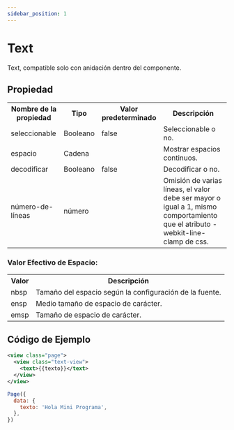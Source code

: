 ```yaml
---
sidebar_position: 1
---
```


# Text

Text, compatible solo con anidación dentro del componente.

## Propiedad

<table>
  <tr>
    <th>Nombre de la propiedad</th>
    <th>Tipo</th>
    <th>Valor predeterminado</th>
    <th>Descripción</th>
  </tr>
  <tr>
    <td>seleccionable</td>
    <td>Booleano</td>
    <td>false</td>
    <td>Seleccionable o no.</td>
  </tr>
  <tr>
    <td>espacio</td>
    <td>Cadena</td>
    <td></td>
    <td>Mostrar espacios continuos.</td>
  </tr>
  <tr>
    <td>decodificar</td>
    <td>Booleano</td>
    <td>false</td>
    <td>Decodificar o no.</td>
  </tr>
  <tr>
    <td>número-de-líneas</td>
    <td>número</td>
    <td></td>
    <td>Omisión de varias líneas, el valor debe ser mayor o igual a 1, mismo comportamiento que el atributo -webkit-line-clamp de css.</td>
  </tr>
</table>

### Valor Efectivo de Espacio:

<table>
  <tr>
    <th>Valor</th>
    <th>Descripción</th>
  </tr>
  <tr>
    <td>nbsp</td>
    <td>Tamaño del espacio según la configuración de la fuente.</td>
  </tr>
  <tr>
    <td>ensp</td>
    <td>Medio tamaño de espacio de carácter.</td>
  </tr>
  <tr>
    <td>emsp</td>
    <td>Tamaño de espacio de carácter.</td>
  </tr>
</table>

## Código de Ejemplo

```xml
<view class="page">
  <view class="text-view">
    <text>{{texto}}</text>
  </view>
</view>
```

```js
Page({
  data: {
    texto: 'Hola Mini Programa',
  },
})
```